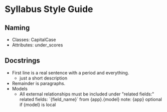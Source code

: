 # Syllabus Style Guide

## Naming
- Classes: CapitalCase
- Attributes: under_scores

## Docstrings
- First line is a real sentence with a period and everything.
    - just a short description
- Remainder is paragraphs.
- Models
    - All external relationships must be included under "related fields:"
        related fields:
            \`{field_name}\` from {app}.{model}
        note: {app} optional if {model} is local
